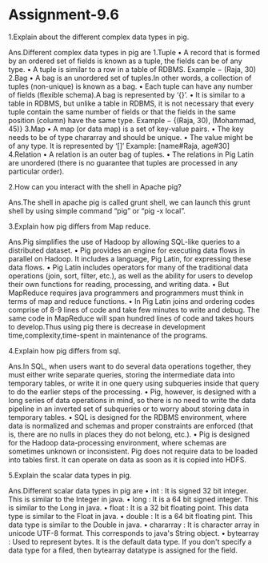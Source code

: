 # Assignment-9.6

1.Explain about the different complex data types in pig.

Ans.Different complex data types in pig are
1.Tuple 
• A record that is formed by an ordered set of fields is known as a tuple, the fields can be of any type. 
• A tuple is similar to a row in a table of RDBMS.
  Example − (Raja, 30)
2.Bag 
• A bag is an unordered set of tuples.In other words, a collection of tuples (non-unique) is known as a bag. 
• Each tuple can have any number of fields (flexible schema).A bag is represented by ‘{}’. 
• It is similar to a table in RDBMS, but unlike a table in RDBMS, it is not necessary that every tuple contain the same number of fields or that the fields in the same position (column) have the same type. 
  Example − {(Raja, 30), (Mohammad, 45)}
3.Map 
• A map (or data map) is a set of key-value pairs. 
• The key needs to be of type chararray and should be unique. 
• The value might be of any type. It is represented by ‘[]’ Example: [name#Raja, age#30] 
4.Relation 
• A relation is an outer bag of tuples. 
• The relations in Pig Latin are unordered (there is no guarantee that tuples are processed in any particular order).

2.How can you interact with the shell in Apache pig?

Ans.The shell in apache pig is called grunt shell, we can launch this grunt shell by using simple command “pig” or “pig -x local”.

3.Explain how pig differs from Map reduce.

Ans.Pig simplifies the use of Hadoop by allowing SQL-like queries to a distributed dataset. 
• Pig provides an engine for executing data flows in parallel on Hadoop. It includes a language, Pig Latin, for expressing these data flows. 
• Pig Latin includes operators for many of the traditional data operations (join, sort, filter, etc.), as well as the ability for users to develop their own functions for reading, processing, and writing data. 
• But MapReduce requires java programmers and programmers must think in terms of map and reduce functions. 
• In Pig Latin joins and ordering codes comprise of 8-9 lines of code and take few minutes to write and debug. The same code in MapReduce will span hundred lines of code and takes hours to develop.Thus using pig there is decrease in development time,complexity,time-spent in maintenance of the programs.

4.Explain how pig differs from sql.

Ans.In SQL, when users want to do several data operations together, they must either write separate queries, storing the intermediate data into temporary tables, or write it in one query using subqueries inside that query to do the earlier steps of the processing. 
• Pig, however, is designed with a long series of data operations in mind, so there is no need to write the data pipeline in an inverted set of subqueries or to worry about storing data in temporary tables. 
• SQL is designed for the RDBMS environment, where data is normalized and schemas and proper constraints are enforced (that is, there are no nulls in places they do not belong, etc.). 
• Pig is designed for the Hadoop data-processing environment, where schemas are sometimes unknown or inconsistent. Pig does not require data to be loaded into tables first. It can operate on data as soon as it is copied into HDFS.


5.Explain the scalar data types in pig.

Ans.Different scalar data types in pig are 
• int : It is signed 32 bit integer. This is similar to the Integer in java.
•	long : It is a 64 bit signed integer. This is similar to the Long in java.
•	float : It is a 32 bit floating point. This data type is similar to the Float in java.
•	double : It is a 64 bit floating pint. This data type is similar to the Double in java.
•	chararray : It is character array in unicode UTF-8 format. This corresponds to java's String object.
•	bytearray : Used to represent bytes. It is the default data type. If you don't specify a data type for a filed, then bytearray datatype is assigned for the field.

